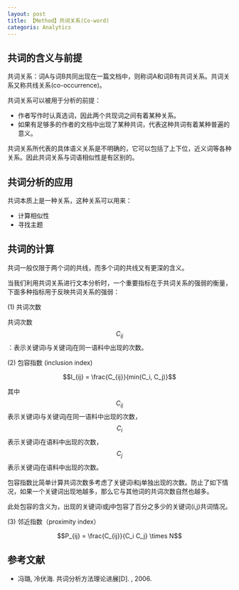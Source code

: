 ```yaml
---
layout: post
title: 【Method】共词关系(Co-word)
categoris: Analytics
---
```


## 共词的含义与前提

共词关系：词A与词B共同出现在一篇文档中，则称词A和词B有共词关系。共词关系又称共线关系(co-occurrence)。

共词关系可以被用于分析的前提：
- 作者写作时认真选词，因此两个共现词之间有着某种关系。
- 如果有足够多的作者的文档中出现了某种共词，代表这种共词有着某种普遍的意义。

共词关系所代表的具体语义关系是不明确的，它可以包括了上下位，近义词等各种关系。因此共词关系与词语相似性是有区别的。

## 共词分析的应用

共词本质上是一种关系，这种关系可以用来：
- 计算相似性
- 寻找主题

## 共词的计算

共词一般仅限于两个词的共线，而多个词的共线又有更深的含义。

当我们利用共词关系进行文本分析时，一个重要指标在于共词关系的强弱的衡量，下面多种指标用于反映共词关系的强弱：

(1) 共词次数

共词次数$$C_{ij}$$：表示关键词i与关键词j在同一语料中出现的次数。

(2) 包容指数 (inclusion index)

$$I_{ij} = \frac{C_{ij}}{min(C_i, C_j)}$$

其中$$C_{ij}$$表示关键词i与关键词j在同一语料中出现的次数，$$C_i$$表示关键词i在语料中出现的次数，$$C_j$$表示关键词j在语料中出现的次数。

包容指数比简单计算共词次数多考虑了关键词i和j单独出现的次数。防止了如下情况，如果一个关键词出现地越多，那么它与其他词的共词次数自然也越多。

此处包容的含义为，出现的关键词i或j中包容了百分之多少的关键词(i,j)共词情况。

(3) 邻近指数（proximity index）

$$P_{ij} = \frac{C_{ij}}{C_i C_j} \times N$$



## 参考文献
- 冯璐, 冷伏海. 共词分析方法理论进展[D]. , 2006.